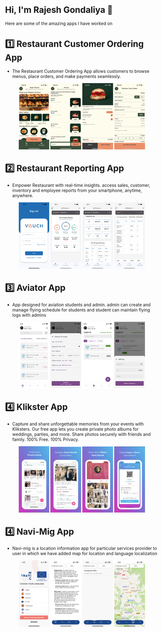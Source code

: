 #  Hi, I'm Rajesh Gondaliya 👋

 Here are some of the amazing apps I have worked on

# 1️⃣ Restaurant Customer Ordering App

- The Restaurant Customer Ordering App allows customers to browse menus, place orders, and make payments seamlessly. 

<p align="center">
  <img src="https://github.com/rajeshgondaliya/Apps_Intro/blob/main/Apps/Customer%20App/1.PNG?raw=true" width="20%" />
  <img src="https://github.com/rajeshgondaliya/Apps_Intro/blob/main/Apps/Customer%20App/2.PNG?raw=true" width="20%" />
  <img src="https://github.com/rajeshgondaliya/Apps_Intro/blob/main/Apps/Customer%20App/3.PNG?raw=true" width="20%" />
  <img src="https://github.com/rajeshgondaliya/Apps_Intro/blob/main/Apps/Customer%20App/4.PNG?raw=true" width="20%" />
</p>

# 2️⃣ Restaurant Reporting App

- Empower Restaurant with real-time insights. access sales, customer, inventory and employee reports from your smartphone, anytime, anywhere.

<p align="center">
  <img src="https://github.com/rajeshgondaliya/Apps_Intro/blob/main/Apps/Reporting/1.png?raw=true" width="20%" />
  <img src="https://github.com/rajeshgondaliya/Apps_Intro/blob/main/Apps/Reporting/2.png?raw=true" width="20%" />
  <img src="https://github.com/rajeshgondaliya/Apps_Intro/blob/main/Apps/Reporting/3.png?raw=true" width="20%" />
  <img src="https://github.com/rajeshgondaliya/Apps_Intro/blob/main/Apps/Reporting/4.png?raw=true" width="20%" />
</p>

# 3️⃣ Aviator App

- App designed for aviation students and admin. admin can create and manage flying schedule for students and student can maintain flying logs with admins

<p align="center">
 <img src="https://github.com/rajeshgondaliya/Apps_Intro/blob/main/Apps/Aviator%20App/1.png?raw=true" width="20%" />
 <img src="https://github.com/rajeshgondaliya/Apps_Intro/blob/main/Apps/Aviator%20App/4.png?raw=true" width="20%" />
 <img src="https://github.com/rajeshgondaliya/Apps_Intro/blob/main/Apps/Aviator%20App/2.png?raw=true" width="20%" />
 <img src="https://github.com/rajeshgondaliya/Apps_Intro/blob/main/Apps/Aviator%20App/3.png?raw=true" width="20%" />
</p>

# 4️⃣ Klikster App

- Capture and share unforgettable memories from your events with Kliksters. Our free app lets you create private photo albums for weddings, parties, and more. Share photos securely with friends and family. 100% Free. 100% Privacy. 

<p align="center">
 <img src="https://github.com/rajeshgondaliya/Apps_Intro/blob/main/Apps/Klikster/1.png?raw=true" width="20%" />
 <img src="https://github.com/rajeshgondaliya/Apps_Intro/blob/main/Apps/Klikster/2.png?raw=true" width="20%" />
 <img src="https://github.com/rajeshgondaliya/Apps_Intro/blob/main/Apps/Klikster/3.png?raw=true" width="20%" />
 <img src="https://github.com/rajeshgondaliya/Apps_Intro/blob/main/Apps/Klikster/4.png?raw=true" width="20%" />
</p>

# 4️⃣ Navi-Mig App

- Navi-mig is a location information app for particular services provider to user in which we have added map for location and language localization

<p align="center">
 <img src="https://github.com/rajeshgondaliya/Apps_Intro/blob/main/Apps/Navi-Mig/1.PNG?raw=true" width="20%" />
 <img src="https://github.com/rajeshgondaliya/Apps_Intro/blob/main/Apps/Navi-Mig/2.PNG?raw=true" width="20%" />
 <img src="https://github.com/rajeshgondaliya/Apps_Intro/blob/main/Apps/Navi-Mig/3.PNG?raw=true" width="20%" />
 <img src="https://github.com/rajeshgondaliya/Apps_Intro/blob/main/Apps/Navi-Mig/4.PNG?raw=true" width="20%" />
</p>
